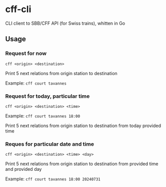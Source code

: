 # cff-cli
CLI client to SBB/CFF API (for Swiss trains), whitten in Go

## Usage

### Request for now

```cff <origin> <destination>```

Print 5 next relations from origin station to destination

Example: ```cff court tavannes```

### Request for today, particular time

```cff <origin> <destination> <time>```

Example: ```cff court tavannes 18:00```

Print 5 next relations from origin station to destination from today provided time

### Reques for particular date and time

```cff <origin> <destination> <time> <day>```

Print 5 next relations from origin station to destination from provided time and provided day

Example: ```cff court tavannes 18:00 20240731```

